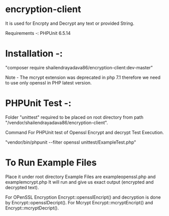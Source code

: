 # encryption-client
It is used for Encrpty and Decrypt any text or provided String.

Requirements -: PHPUnit 6.5.14

# Installation -:

"composer require shailendrayadava86/encryption-client:dev-master"

Note - The mcrypt extension was deprecated in php 7.1 therefore we need to use only openssl in PHP latest version.

# PHPUnit Test -:

Folder "unittest" required to  be placed on root directory from path "/vendor/shailendrayadava86/encryption-client".

Command For PHPUnit test of Openssl Encrypt and decrypt Test Execution.

"vendor/bin/phpunit --filter openssl unittest/ExampleTest.php"

# To Run Example Files
Place it under root directory
Example Files are exampleopenssl.php and examplemcrypt.php 
It will run and give us exact output (encrypted and decrypted text).

For OPenSSL Encryption Encrypt::opensslEncript() and decryption is done by Encrypt::opensslDecript().
For Mcrypt Encrypt::mcryptEncript() and Encrypt::mcryptDecript().
